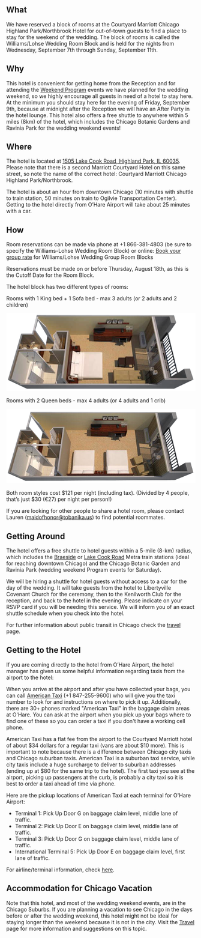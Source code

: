 ## What

We have reserved a block of rooms at the Courtyard Marriott Chicago Highland Park/Northbrook Hotel for out-of-town guests to find a place to stay for the weekend of the wedding.  The block of rooms is called the Williams/Lohse Wedding Room Block and is held for the nights from Wednesday, September 7th through Sunday, September 11th.


## Why

This hotel is convenient for getting home from the Reception and for attending the [Weekend Program](../program?lang=en) events we have planned for the wedding weekend, so we highly encourage all guests in need of a hotel to stay here.  At the minimum you should stay here for the evening of Friday, September 9th, because at midnight after the Reception we will have an After Party in the hotel lounge. This hotel also offers a free shuttle to anywhere within 5 miles (8km) of the hotel, which includes the Chicago Botanic Gardens and Ravinia Park for the wedding weekend events!


## Where

The hotel is located at [1505 Lake Cook Road, Highland Park, IL 60035](https://www.google.com/maps/place/Courtyard+Chicago+Highland+Park%2FNorthbrook).  Please note that there is a second Marriott Courtyard Hotel on this same street, so note the name of the correct hotel: Courtyard Marriott Chicago Highland Park/Northbrook.

The hotel is about an hour from downtown Chicago (10 minutes with shuttle to train station, 50 minutes on train to Ogilvie Transportation Center).  Getting to the hotel directly from O’Hare Airport will take about 25 minutes with a car.


## How

Room reservations can be made via phone at +1 866-381-4803 (be sure to specify the Williams-Lohse Wedding Room Block) or online: [Book your group rate](http://www.marriott.com/meeting-event-hotels/group-corporate-travel/groupCorp.mi?resLinkData=Williams/Lohse%20Wedding%20Group%20Room%20Block%5Echihp%60wlwwlwa%7Cwlwwlwb%60109.00%60USD%60false%604%609/8/16%609/11/16%6008/18/2016&app=resvlink&stop_mobi=yes) for Williams/Lohse Wedding Group Room Blocks

Reservations must be made on or before Thursday, August 18th, as this is the Cutoff Date for the Room Block.

The hotel block has two different types of rooms:

Rooms with 1 King bed + 1 Sofa bed - max 3 adults (or 2 adults and 2 children)

![](king_room_floorplan.png)

Rooms with 2 Queen beds - max 4 adults (or 4 adults and 1 crib)

![](queen_room_floorplan.png)

Both room styles cost $121 per night (including tax).  (Divided by 4 people, that’s just $30 (€27) per night per person!)

If you are looking for other people to share a hotel room, please contact Lauren ([maidofhonor@tobanika.us](mailto:maidofhonor@tobanika.us)) to find potential roommates.


## Getting Around

The hotel offers a free shuttle to hotel guests within a 5-mile (8-km) radius, which includes the [Braeside](http://metrarail.com/content/metra/en/home/maps_schedules/metra_system_map/up-n/map.html) or [Lake Cook Road](http://metrarail.com/content/metra/en/home/maps_schedules/metra_system_map/md-n/map.html) Metra train stations (ideal for reaching downtown Chicago) and the Chicago Botanic Garden and Ravinia Park (wedding weekend Program events for Saturday).

We will be hiring a shuttle for hotel guests without access to a car for the day of the wedding.  It will take guests from the hotel to Libertyville Covenant Church for the ceremony, then to the Kenilworth Club for the reception, and back to the hotel in the evening.  Please indicate on your RSVP card if you will be needing this service.  We will inform you of an exact shuttle schedule when you check into the hotel.

For further information about public transit in Chicago check the [travel](../travel?lang=en) page.

<span id="hoteltaxi"></span>
## Getting to the Hotel

If you are coming directly to the hotel from O’Hare Airport, the hotel manager has given us some helpful information regarding taxis from the airport to the hotel:  

When you arrive at the airport and after you have collected your bags, you can call [American Taxi](https://www.americantaxi.com/ATOnlineOrderWeb/main.htm) (+1 847-255-9600) who will give you the taxi number to look for and instructions on where to pick it up. Additionally, there are 30+ phones marked "American Taxi" in the baggage claim areas at O'Hare. You can ask at the airport when you pick up your bags where to find one of these so you can order a taxi if you don't have a working cell phone.

American Taxi has a flat fee from the airport to the Courtyard Marriott hotel of about $34 dollars for a regular taxi (vans are about $10 more).   This is important to note because there is a difference between Chicago city taxis and Chicago suburban taxis.  American Taxi is a suburban taxi service, while city taxis include a huge surcharge to deliver to suburban addresses (ending up at $80 for the same trip to the hotel).  The first taxi you see at the airport, picking up passengers at the curb, is probably a city taxi so it is best to order a taxi ahead of time via phone.

Here are the pickup locations of American Taxi at each terminal for O'Hare Airport:

- Terminal 1: Pick Up Door G on baggage claim level, middle lane of traffic.
- Terminal 2: Pick Up Door E on baggage claim level, middle lane of traffic.
- Terminal 3: Pick Up Door G on baggage claim level, middle lane of traffic.
- International Terminal 5: Pick Up Door E on baggage claim level, first lane of traffic.

For airline/terminal information, check [here](http://www.flychicago.com/ohare).


## Accommodation for Chicago Vacation

Note that this hotel, and most of the wedding weekend events, are in the Chicago Suburbs. If you are planning a vacation to see Chicago in the days before or after the wedding weekend, this hotel might not be ideal for staying longer than the weekend because it is not in the city. Visit the [Travel](../travel?lang=en#chicagoaccomodation) page for more information and suggestions on this topic.
